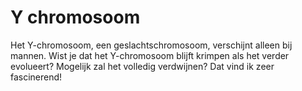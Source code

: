 # Y chromosoom

Het Y-chromosoom, een geslachtschromosoom, verschijnt alleen bij mannen. Wist je
dat het Y-chromosoom blijft krimpen als het verder evolueert? Mogelijk zal het
volledig verdwijnen? Dat vind ik zeer fascinerend!

